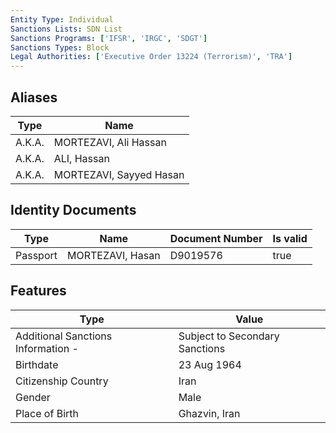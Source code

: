 ```yaml
---
Entity Type: Individual
Sanctions Lists: SDN List
Sanctions Programs: ['IFSR', 'IRGC', 'SDGT']
Sanctions Types: Block
Legal Authorities: ['Executive Order 13224 (Terrorism)', 'TRA']
---
```


## Aliases
| Type  | Name      | 
|-------|-----------|
| A.K.A. | MORTEZAVI, Ali Hassan |
| A.K.A. | ALI, Hassan |
| A.K.A. | MORTEZAVI, Sayyed Hasan |

## Identity Documents
| Type  | Name      | Document Number | Is valid |
|-------|-----------|-----------------|----------|
| Passport | MORTEZAVI, Hasan | D9019576 | true |

## Features
| Type  | Value      |
|-------|------------|
| Additional Sanctions Information - | Subject to Secondary Sanctions |
| Birthdate | 23 Aug 1964 |
| Citizenship Country | Iran |
| Gender | Male |
| Place of Birth | Ghazvin, Iran |
